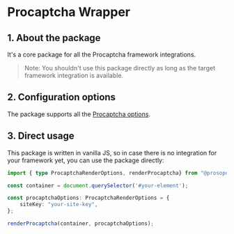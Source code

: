 # Procaptcha Wrapper

## 1. About the package

It's a core package for all the Procaptcha framework integrations.

> Note: You shouldn't use this package directly as long as the target framework integration is available.

## 2. Configuration options

The package supports all the [Procaptcha options](https://docs.prosopo.io/en/basics/client-side-rendering/).

## 3. Direct usage

This package is written in vanilla JS, so in case there is no integration for your framework yet, you can use the package
directly:

```typescript
import { type ProcaptchaRenderOptions, renderProcaptcha} from "@prosopo/procaptcha-wrapper";

const container = document.querySelector('#your-element');

const procaptchaOptions: ProcaptchaRenderOptions = {
    siteKey: "your-site-key",
};

renderProcaptcha(container, procaptchaOptions);
```
